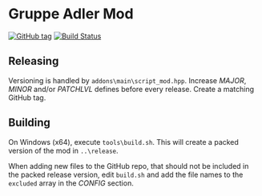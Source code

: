 # Gruppe Adler Mod

[![GitHub tag](https://img.shields.io/github/tag/gruppe-adler/gruppe_adler_mod.svg)](https://github.com/gruppe-adler/gruppe_adler_mod/releases)
[![Build Status](https://travis-ci.org/gruppe-adler/gruppe_adler_mod.svg?branch=master)](https://travis-ci.org/gruppe-adler/gruppe_adler_mod)

## Releasing
Versioning is handled by `addons\main\script_mod.hpp`. Increase *MAJOR*, *MINOR* and/or *PATCHLVL* defines before every release. Create a matching GitHub tag.

## Building
On Windows (x64), execute `tools\build.sh`. This will create a packed version of the mod in `..\release`.

When adding new files to the GitHub repo, that should not be included in the packed release version, edit `build.sh` and add the file names to the `excluded` array in the *CONFIG* section.
